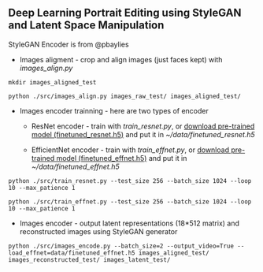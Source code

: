 ## Deep Learning Portrait Editing using StyleGAN and Latent Space Manipulation


StyleGAN Encoder is from @pbaylies

* Images aligment - crop and align images (just faces kept) with *images_align.py*
```
mkdir images_aligned_test

python ./src/images_align.py images_raw_test/ images_aligned_test/
```

* Images encoder trainning - here are two types of encoder
    * ResNet encoder - train with *train_resnet.py*, or [download pre-trained model (finetuned_resnet.h5)](https://drive.google.com/open?id=1tZLucJ1pZ8GA9JTRwF9d-Thr0zhR-i6l) and put it in *~/data/finetuned_resnet.h5*
    
    * EfficientNet encoder - train with *train_effnet.py*, or [download pre-trained model (finetuned_effnet.h5)](https://drive.google.com/open?id=1LFTlv0RFo2zXz2GKVEYZDBRL7wFIj5Cc) and put it in *~/data/finetuned_effnet.h5*
```
python ./src/train_resnet.py --test_size 256 --batch_size 1024 --loop 10 --max_patience 1

python ./src/train_effnet.py --test_size 256 --batch_size 1024 --loop 10 --max_patience 1
```

* Images encoder - output latent representations (18*512 matrix)  and reconstructed images using StyleGAN generator 
```
python ./src/images_encode.py --batch_size=2 --output_video=True --load_effnet=data/finetuned_effnet.h5 images_aligned_test/ images_reconstructed_test/ images_latent_test/
```

